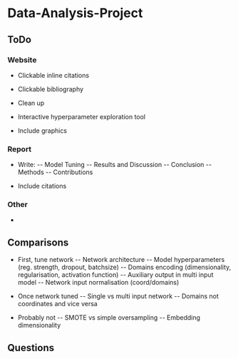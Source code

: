 # Data-Analysis-Project

## ToDo
### Website
- Clickable inline citations
- Clickable bibliography
- Clean up

- Interactive hyperparameter exploration tool

- Include graphics

### Report
- Write:
-- Model Tuning
-- Results and Discussion
-- Conclusion
-- Methods
-- Contributions

- Include citations

### Other
-

## Comparisons
- First, tune network
-- Network architecture
-- Model hyperparameters (reg. strength, dropout, batchsize)
-- Domains encoding (dimensionality, regularisation, activation function)
-- Auxiliary output in multi input model
-- Network input normalisation (coord/domains)

- Once network tuned
-- Single vs multi input network
-- Domains not coordinates and vice versa

- Probably not
-- SMOTE vs simple oversampling
-- Embedding dimensionality


## Questions
